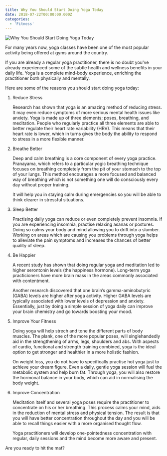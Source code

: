 ```yaml
---
title: Why You Should Start Doing Yoga Today
date: 2018-07-22T00:00:00.000Z
categories:
  - 'Fitness'
---
```

![Why You Should Start Doing Yoga Today](/img/yoga.jpg)

For many years now, yoga classes have been one of the most popular activity being offered at gyms around the country.

If you are already a regular yoga practitioner, there is no doubt you've already experienced some of the subtle health and wellness benefits in your daily life. Yoga is a complete mind-body experience, enriching the practitioner both physically and mentally.

Here are some of the reasons you should start doing yoga today:

1. Reduce Stress

	Research has shown that yoga is an amazing method of reducing stress. It may even reduce symptoms of more serious mental health issues like anxiety. Yoga is made up of three elements; poses, breathing, and meditation. People who regularly practice all three elements are able to better regulate their heart rate variability (HRV). This means that their heart rate is lower, which in turns gives the body the ability to respond to stress in a more flexible manner.

2. Breathe Better

	Deep and calm breathing is a core component of every yoga practice. Pranayama, which refers to a particular yogic breathing technique focuses on breathing completely from the pit of your stomach to the top of your lungs. This method encourages a more focused and balanced way of breathing which is not something one will do consciously every day without proper training.

	It will help you in staying calm during emergencies so you will be able to think clearer in stressful situations.

3. Sleep Better

	Practising daily yoga can reduce or even completely prevent insomnia. If you are experiencing insomnia, practise relaxing asanas or postures. Doing so calms your body and mind allowing you to drift into a slumber. Working on areas which are causing you problems through yoga helps to alleviate the pain symptoms and increases the chances of better quality of sleep.

4. Be Happier

	A recent study has shown that doing regular yoga and meditation led to higher serontonin levels (the happiness hormone). Long-term yoga practicioners have more brain mass in the areas commonly associated with contentment.

	Another research discovered that one brain’s gamma-aminobutyric (GABA) levels are higher after yoga activity. Higher GABA levels are typically associated with lower levels of depression and anxiety. Essentially, just by doing a simple session of yoga daily can improve your brain chemistry and go towards boosting your mood.

5. Improve Your Fitness

	Doing yoga will help strech and tone the different parts of body muscles. The plank, one of the more popular poses, will singlehandedly aid in the strengthening of arms, legs, shoulders and abs. With aspects of cardio, functional and strength training combined, yoga is the ideal option to get stronger and healthier in a more holistic fashion.

	On weight loss, you do not have to specifically practise hot yoga just to achieve your dream figure. Even a daily, gentle yoga session will fuel the metabolic system and help burn fat. Through yoga, you will also restore the hormonal balance in your body, which can aid in normalising the body weight.

6. Improve Concentration

	Meditation itself and several yoga poses require the practitioner to concentrate on his or her breathing. This process calms your mind, aids in the reduction of mental stress and physical tension. The result is that you will have better concentration throughout the day and you will be able to recall things easier with a more organised thought flow.

	Yoga practitioners will develop one-pointedness concentration with regular, daily sessions and the mind become more aware and present.	

Are you ready to hit the mat?